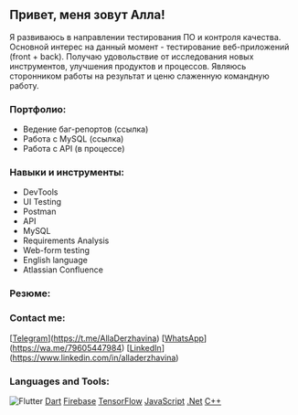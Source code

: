 ## Привет, меня зовут Алла!

Я развиваюсь в направлении тестирования ПО и контроля качества. Основной интерес на данный момент - тестирование веб-приложений (front + back).
Получаю удовольствие от исследования новых инструментов, улучшения продуктов и процессов. Являюсь сторонником работы на результат и ценю слаженную командную работу.


### Портфолио:
- Ведение баг-репортов (ссылка)
- Работа с MySQL (ссылка)
- Работа с API (в процессе)

### Навыки и инструменты:
- DevTools
- UI Testing
- Postman
- API
- MySQL
- Requirements Analysis
- Web-form testing
- English language
- Atlassian Confluence

### Резюме:

### Contact me:
[[Telegram](https://img.shields.io/badge/-Telegram-090909?style=for-the-badge&logo=telegram&logoColor=27A0D9)](https://t.me/AllaDerzhavina)
[[WhatsApp](https://img.shields.io/badge/-WhatsApp-090909?style=for-the-badge&logo=whatsapp&logoColor=27A0D9)](https://wa.me/79605447984)
[[LinkedIn](https://img.shields.io/badge/-LinkedIn-090909?style=for-the-badge&logo=linkedin&logoColor=007BB6)](https://www.linkedin.com/in/alladerzhavina)

### Languages and Tools:
![Flutter](https://img.shields.io/badge/-Flutter-090909?style=for-the-badge&logo=flutter&logoColor=47C5FB)
[Dart](https://img.shields.io/badge/-Dart-090909?style=for-the-badge&logo=dart&logoColor=097CDB)
[Firebase](https://img.shields.io/badge/-Firebase-090909?style=for-the-badge&logo=firebase&logoColor=F8C52C)
[TensorFlow](https://img.shields.io/badge/-TensorFlow-090909?style=for-the-badge&logo=tensorflow&logoColor=F88C00)
[JavaScript](https://img.shields.io/badge/-JavaScript-090909?style=for-the-badge&logo=JavaScript&logoColor=E9D54D)
[.Net](https://img.shields.io/badge/-Framework-090909?style=for-the-badge&logo=.net&logoColor=E5D3FF)
[C++](https://img.shields.io/badge/-C++-090909?style=for-the-badge&logo=C%2b%2b&logoColor=6296CC)

